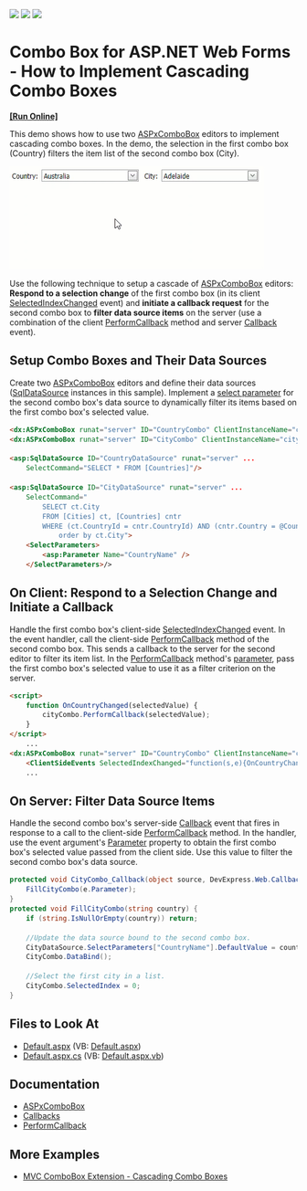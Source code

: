 <!-- default badges list -->
![](https://img.shields.io/endpoint?url=https://codecentral.devexpress.com/api/v1/VersionRange/128532327/13.1.4%2B)
[![](https://img.shields.io/badge/Open_in_DevExpress_Support_Center-FF7200?style=flat-square&logo=DevExpress&logoColor=white)](https://supportcenter.devexpress.com/ticket/details/E2355)
[![](https://img.shields.io/badge/📖_How_to_use_DevExpress_Examples-e9f6fc?style=flat-square)](https://docs.devexpress.com/GeneralInformation/403183)
<!-- default badges end -->
# Combo Box for ASP.NET Web Forms - How to Implement Cascading Combo Boxes
<!-- run online -->
**[[Run Online]](https://codecentral.devexpress.com/128532327/)**
<!-- run online end -->

This demo shows how to use two [ASPxComboBox](https://docs.devexpress.com/AspNet/DevExpress.Web.ASPxComboBox) editors to implement cascading combo boxes. In the demo, the selection in the first combo box (Country) filters the item list of the second combo box (City).

![example demo](demo.gif)

Use the following technique to setup a cascade of [ASPxComboBox](https://docs.devexpress.com/AspNet/DevExpress.Web.ASPxComboBox) editors:  
**Respond to a selection change** of the first combo box (in its client [SelectedIndexChanged](https://docs.devexpress.com/AspNet/js-ASPxClientComboBox.SelectedIndexChanged) event) and **initiate a callback request** for the second combo box to **filter data source items** on the server (use a combination of the client [PerformCallback](https://docs.devexpress.com/AspNet/js-ASPxClientCallback.PerformCallback(parameter)) method and server [Callback](https://docs.devexpress.com/AspNet/DevExpress.Web.ASPxCallback.Callback) event).

## Setup Combo Boxes and Their Data Sources
Create two [ASPxComboBox](https://docs.devexpress.com/AspNet/DevExpress.Web.ASPxComboBox) editors and define their data sources ([SqlDataSource](https://docs.microsoft.com/en-us/dotnet/api/system.web.ui.webcontrols.sqldatasource?view=netframework-4.8) instances in this sample). Implement a [select parameter](https://docs.microsoft.com/en-us/dotnet/api/system.web.ui.webcontrols.parameter?view=netframework-4.8) for the second combo box's data source to dynamically filter its items based on the first combo box's selected value.

```html
<dx:ASPxComboBox runat="server" ID="CountryCombo" ClientInstanceName="countryCombo" DataSourceID="CountryDataSource"...>
<dx:ASPxComboBox runat="server" ID="CityCombo" ClientInstanceName="cityCombo" DataSourceID="CityDataSource" OnCallback="CityCombo_Callback"...>

<asp:SqlDataSource ID="CountryDataSource" runat="server" ...
    SelectCommand="SELECT * FROM [Countries]"/>

<asp:SqlDataSource ID="CityDataSource" runat="server" ...
    SelectCommand="
        SELECT ct.City 
        FROM [Cities] ct, [Countries] cntr 
        WHERE (ct.CountryId = cntr.CountryId) AND (cntr.Country = @CountryName) 
            order by ct.City">
    <SelectParameters>
        <asp:Parameter Name="CountryName" />
    </SelectParameters>/>
```
## On Client: Respond to a Selection Change and Initiate a Callback
Handle the first combo box's client-side [SelectedIndexChanged](https://docs.devexpress.com/AspNet/js-ASPxClientComboBox.SelectedIndexChanged) event. In the event handler, call the client-side [PerformCallback](https://docs.devexpress.com/AspNet/js-ASPxClientCallback.PerformCallback(parameter)) method of the second combo box. This sends a callback to the server for the second editor to filter its item list. In the [PerformCallback](https://docs.devexpress.com/AspNet/js-ASPxClientCallback.PerformCallback(parameter)) method's [parameter](https://docs.devexpress.com/AspNet/js-ASPxClientCallback.PerformCallback(parameter)#parameters), pass the first combo box's selected value to use it as a filter criterion on the server.

``` html
<script>
    function OnCountryChanged(selectedValue) {
        cityCombo.PerformCallback(selectedValue);
    }
</script>
    ...
<dx:ASPxComboBox runat="server" ID="CountryCombo" ClientInstanceName="countryCombo" ...>
    <ClientSideEvents SelectedIndexChanged="function(s,e){OnCountryChanged(s.GetSelectedItem().value.toString());}"/>
    ...
```

## On Server: Filter Data Source Items
Handle the second combo box's server-side [Callback](https://docs.devexpress.com/AspNet/DevExpress.Web.ASPxCallback.Callback) event that fires in response to a call to the client-side [PerformCallback](https://docs.devexpress.com/AspNet/js-ASPxClientCallback.PerformCallback(parameter)) method. In the handler, use the event argument's [Parameter](https://docs.devexpress.com/AspNet/DevExpress.Web.CallbackEventArgsBase.Parameter) property to obtain the first combo box's selected value passed from the client side. Use this value to filter the second combo box's data source.

```c#
protected void CityCombo_Callback(object source, DevExpress.Web.CallbackEventArgsBase e) {
    FillCityCombo(e.Parameter);
}
protected void FillCityCombo(string country) {
    if (string.IsNullOrEmpty(country)) return;

    //Update the data source bound to the second combo box.
    CityDataSource.SelectParameters["CountryName"].DefaultValue = country;
    CityCombo.DataBind();

    //Select the first city in a list.
    CityCombo.SelectedIndex = 0;
}
```

## Files to Look At

- [Default.aspx](./CS/WebSite/Default.aspx) (VB: [Default.aspx](./VB/WebSite/Default.aspx))
- [Default.aspx.cs](./CS/WebSite/Default.aspx.cs) (VB: [Default.aspx.vb](./VB/WebSite/Default.aspx.vb))

## Documentation

- [ASPxComboBox](https://docs.devexpress.com/AspNet/DevExpress.Web.ASPxComboBox)
- [Callbacks](https://docs.devexpress.com/AspNet/402559/common-concepts/callbacks#aspxcallback-and-aspxcallbackpanel-controls)
- [PerformCallback](https://docs.devexpress.com/AspNet/js-ASPxClientCallback.PerformCallback(parameter))

## More Examples

- [MVC ComboBox Extension - Cascading Combo Boxes](https://github.com/DevExpress-Examples/mvc-combobox-extension-cascading-combo-boxes-e2844)